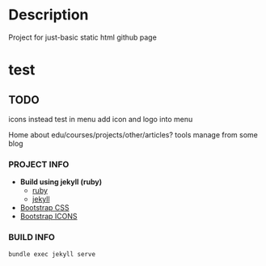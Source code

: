 # Description
Project for just-basic static html github page

# test



## TODO

icons instead test in menu
add icon and logo into menu

Home
about
edu/courses/projects/other/articles?
tools
manage from some blog



### PROJECT INFO
* **Build using jekyll (ruby)**
  * [ruby](https://www.ruby-lang.org/pl/)
  * [jekyll](https://jekyllrb.com/)
* [Bootstrap CSS](https://getbootstrap.com/docs/3.4/css/)
* [Bootstrap ICONS](https://icons.getbootstrap.com/)

### BUILD INFO
```
bundle exec jekyll serve
```